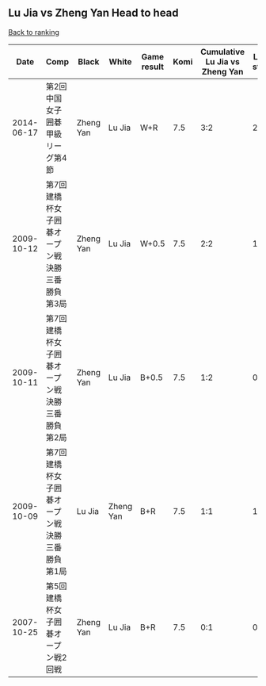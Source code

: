 ## Lu Jia vs Zheng Yan Head to head

[Back to ranking](../../index.md)




| **Date** | **Comp** | **Black** | **White** | **Game result** | **Komi** | **Cumulative Lu Jia vs Zheng Yan** | **Lu Jia streak** | **Zheng Yan streak** | 
| --- | --- | --- | --- | --- | --- | --- | --- | --- |
| 2014-06-17 | 第2回中国女子囲碁甲級リーグ第4節 | Zheng Yan | Lu Jia | W+R | 7.5 | 3:2 | 2 | 0 | 
| 2009-10-12 | 第7回建橋杯女子囲碁オープン戦決勝三番勝負第3局 | Zheng Yan | Lu Jia | W+0.5 | 7.5 | 2:2 | 1 | 0 | 
| 2009-10-11 | 第7回建橋杯女子囲碁オープン戦決勝三番勝負第2局 | Zheng Yan | Lu Jia | B+0.5 | 7.5 | 1:2 | 0 | 1 | 
| 2009-10-09 | 第7回建橋杯女子囲碁オープン戦決勝三番勝負第1局 | Lu Jia | Zheng Yan | B+R | 7.5 | 1:1 | 1 | 0 | 
| 2007-10-25 | 第5回建橋杯女子囲碁オープン戦2回戦 | Zheng Yan | Lu Jia | B+R | 7.5 | 0:1 | 0 | 1 |




